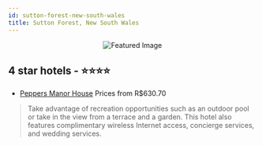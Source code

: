 ```yaml
---
id: sutton-forest-new-south-wales
title: Sutton Forest, New South Wales
---
```


<center><img src="https://i.travelapi.com/hotels/1000000/910000/902100/902075/f22eaf17_z.jpg" alt="Featured Image" /></center>


##  4 star hotels - ⭐️⭐️⭐️⭐️

-    [Peppers Manor House](https://us.hurb.com/hotels/sutton-forest/peppers-manor-house-JNP-JP996905?cmp=18055) Prices from R$630.70
   > Take advantage of recreation opportunities such as an outdoor pool or take in the view from a terrace and a garden. This hotel also features complimentary wireless Internet access, concierge services, and wedding services.
